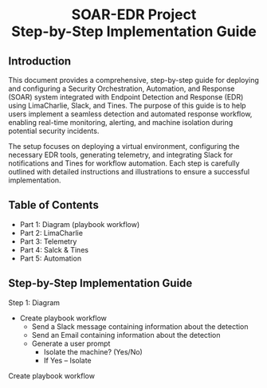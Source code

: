 # <p align="center"> SOAR-EDR Project <br> Step-by-Step Implementation Guide

## Introduction
This document provides a comprehensive, step-by-step guide for deploying and configuring a Security Orchestration, Automation, and Response (SOAR) system integrated with Endpoint Detection and Response (EDR) using LimaCharlie, Slack, and Tines. The purpose of this guide is to help users implement a seamless detection and automated response workflow, enabling real-time monitoring, alerting, and machine isolation during potential security incidents.

The setup focuses on deploying a virtual environment, configuring the necessary EDR tools, generating telemetry, and integrating Slack for notifications and Tines for workflow automation. Each step is carefully outlined with detailed instructions and illustrations to ensure a successful implementation.

## Table of Contents

- Part 1: Diagram (playbook workflow)
- Part 2: LimaCharlie
- Part 3: Telemetry
- Part 4: Salck & Tines
- Part 5: Automation

## Step-by-Step Implementation Guide

Step 1: Diagram
- Create playbook workflow
  - Send a Slack message containing information about the detection
  - Send an Email containing information about the detection
  - Generate a user prompt
    - Isolate the machine? (Yes/No)
    - If Yes – Isolate
   
Create playbook workflow
